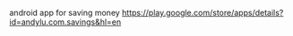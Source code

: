 android app for saving money
https://play.google.com/store/apps/details?id=andylu.com.savings&hl=en
